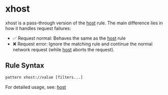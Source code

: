 # xhost

xhost is a pass-through version of the [host](./host) rule. The main difference lies in how it handles request failures:
- ✅ Request normal: Behaves the same as the [host](./host) rule
- ❌ Request error: Ignore the matching rule and continue the normal network request (while [host](./host) aborts the request).

## Rule Syntax
``` txt
pattern xhost://value [filters...]
```

For detailed usage, see: [host](./host)
